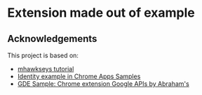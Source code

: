 # Extension made out of example 
## Acknowledgements
This project is based on:

* [mhawkseys tutorial](https://github.com/mhawksey/Example-Google-Apps-Script-Execution-API-integration-in-Chrome-Extension) 
* [Identity example in Chrome Apps Samples](https://github.com/GoogleChrome/chrome-app-samples/tree/master/samples/identity)
* [GDE Sample: Chrome extension Google APIs by Abraham's](https://github.com/GoogleDeveloperExperts/chrome-extension-google-apis) 
